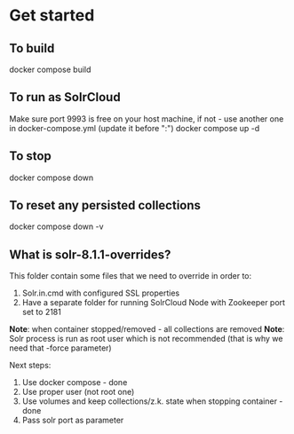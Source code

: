 # Get started

## To build

docker compose build

## To run as SolrCloud

Make sure port 9993 is free on your host machine, if not - use another one in docker-compose.yml (update it before ":")
docker compose up -d

## To stop

docker compose down

## To reset any persisted collections

docker compose down -v

## What is solr-8.1.1-overrides?

This folder contain some files that we need to override in order to:

1. Solr.in.cmd with configured SSL properties
2. Have a separate folder for running SolrCloud Node with Zookeeper port set to 2181

**Note**: when container stopped/removed - all collections are removed
**Note**: Solr process is run as root user which is not recommended (that is why we need that -force parameter)

Next steps:

1. Use docker compose - done
2. Use proper user (not root one)
3. Use volumes and keep collections/z.k. state when stopping container - done
4. Pass solr port as parameter
